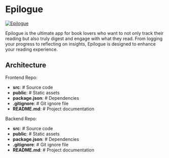 # Epilogue

[![Epilogue](https://github.com/joelshaw/epilogue/actions/workflows/deploy.yml/badge.svg?branch=main)](https://github.com/joelshaw/epilogue/actions/workflows/deploy.yml)

Epilogue is the ultimate app for book lovers who want to not only track their reading but also truly digest and engage with what they read. From logging your progress to reflecting on insights, Epilogue is designed to enhance your reading experience.

## Architecture

Frontend Repo:

- **src**: # Source code
- **public**: # Static assets
- **package.json**: # Dependencies
- **.gitignore**: # Git ignore file
- **README.md**: # Project documentation

Backend Repo:

- **src**: # Source code
- **public**: # Static assets
- **package.json**: # Dependencies
- **.gitignore**: # Git ignore file
- **README.md**: # Project documentation
